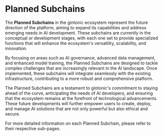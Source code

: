 # Planned Subchains

The **Planned Subchains** in the gintonic ecosystem represent the future direction of the platform, aiming to expand its capabilities and address emerging needs in AI development. These subchains are currently in the conceptual or development stages, with each one set to provide specialized functions that will enhance the ecosystem's versatility, scalability, and innovation.

By focusing on areas such as AI governance, advanced data management, and enhanced model training, the Planned Subchains are designed to tackle complex challenges that are increasingly relevant in the AI landscape. Once implemented, these subchains will integrate seamlessly with the existing infrastructure, contributing to a more robust and comprehensive platform.

The Planned Subchains are a testament to gintonic's commitment to staying ahead of the curve, anticipating the needs of AI developers, and ensuring that the ecosystem remains at the forefront of technological advancements. These future developments will further empower users to create, deploy, and manage AI solutions that are not only powerful but also ethical and secure.

For more detailed information on each Planned Subchain, please refer to their respective sub-pages.
